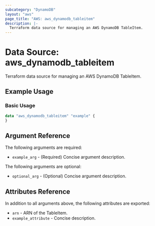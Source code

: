 ```yaml
---
subcategory: "DynamoDB"
layout: "aws"
page_title: "AWS: aws_dynamodb_tableitem"
description: |-
  Terraform data source for managing an AWS DynamoDB TableItem.
---
```


# Data Source: aws_dynamodb_tableitem

Terraform data source for managing an AWS DynamoDB TableItem.

## Example Usage

### Basic Usage

```terraform
data "aws_dynamodb_tableitem" "example" {
}
```

## Argument Reference

The following arguments are required:

* `example_arg` - (Required) Concise argument description.

The following arguments are optional:

* `optional_arg` - (Optional) Concise argument description.

## Attributes Reference

In addition to all arguments above, the following attributes are exported:

* `arn` - ARN of the TableItem.
* `example_attribute` - Concise description.
